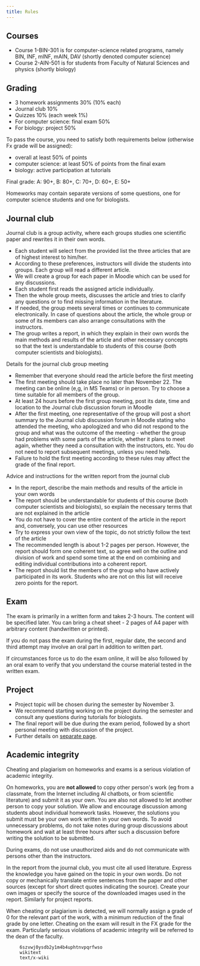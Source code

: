```yaml
---
title: Rules
---
```



## Courses

  - Course 1-BIN-301 is for computer-science related programs, namely
    BIN, INF, mINF, mAIN, DAV (shortly denoted computer science)
  - Course 2-AIN-501 is for students from Faculty of Natural Sciences
    and physics (shortly biology)

## Grading

  - 3 homework assignments 30% (10% each)
  - Journal club 10%
  - Quizzes 10% (each week 1%)
  - For computer science: final exam 50%
  - For biology: project 50%

To pass the course, you need to satisfy both requirements below
(otherwise Fx grade will be assigned):

  - overall at least 50% of points
  - computer science: at least 50% of points from the final exam
  - biology: active participation at tutorials

Final grade: A: 90+, B: 80+, C: 70+, D: 60+, E: 50+

Homeworks may contain separate versions of some questions, one for
computer science students and one for biologists.

## Journal club

Journal club is a group activity, where each groups studies one
scientific paper and rewrites it in their own words.

  - Each student will select from the provided list the three articles
    that are of highest interest to him/her.
  - According to these preferences, instructors will divide the students
    into groups. Each group will read a different article.
  - We will create a group for each paper in Moodle which can be used
    for any discussions.
  - Each student first reads the assigned article individually.
  - Then the whole group meets, discusses the article and tries to
    clarify any questions or to find missing information in the
    literature.
  - If needed, the group meets several times or continues to communicate
    electronically. In case of questions about the article, the whole
    group or some of its members can also arrange consultations with the
    instructors.
  - The group writes a report, in which they explain in their own words
    the main methods and results of the article and other necessary
    concepts so that the text is understandable to students of this
    course (both computer scientists and biologists).

Details for the journal club group meeting

  - Remember that everyone should read the article before the first
    meeting
  - The first meeting should take place no later than November 22. The
    meeting can be online (e,g, in MS Teams) or in person. Try to choose
    a time suitable for all members of the group.
  - At least 24 hours before the first group meeting, post its date,
    time and location to the Journal club discussion forum in Moodle
  - After the first meeting, one representative of the group will post a
    short summary to the Journal club discussion forum in Moodle stating
    who attended the meeting, who apologized and who did not respond to
    the group and what was the outcome of the meeting - whether the
    group had problems with some parts of the article, whether it plans
    to meet again, whether they need a consultation with the
    instructors, etc. You do not need to report subsequent meetings,
    unless you need help.
  - Failure to hold the first meeting according to these rules may
    affect the grade of the final report.

Advice and instructions for the written report from the journal club

  - In the report, describe the main methods and results of the article
    in your own words
  - The report should be understandable for students of this course
    (both computer scientists and biologists), so explain the necessary
    terms that are not explained in the article
  - You do not have to cover the entire content of the article in the
    report and, conversely, you can use other resources
  - Try to express your own view of the topic, do not strictly follow
    the text of the article
  - The recommended length is about 1-2 pages per person. However, the
    report should form one coherent text, so agree well on the outline
    and division of work and spend some time at the end on combining and
    editing individual contributions into a coherent report.
  - The report should list the members of the group who have actively
    participated in its work. Students who are not on this list will
    receive zero points for the report.

## Exam

The exam is primarily in a written form and takes 2-3 hours. The content
will be specified later. You can bring a cheat sheet - 2 pages of A4
paper with arbitrary content (handwritten or printed).

If you do not pass the exam during the first, regular date, the second
and third attempt may involve an oral part in addition to written part.

If circumstances force us to do the exam online, it will be also
followed by an oral exam to verify that you understand the course
material tested in the written exam.

## Project

  - Project topic will be chosen during the semester by November 3.
  - We recommend starting working on the project during the semester and
    consult any questions during tutorials for biologists.
  - The final report will be due during the exam period, followed by a
    short personal meeting with discussion of the project.
  - Further details on [separate page](./Project.md).

## Academic integrity

Cheating and plagiarism on homeworks and exams is a serious violation of
academic integrity.

On homeworks, you are **not allowed** to copy other person's work (eg
from a classmate, from the Internet including AI chatbots, or from
scientific literature) and submit it as your own. You are also not
allowed to let another person to copy your solution. We allow and
encourage discussion among students about individual homework tasks.
However, the solutions you submit must be your own work written in your
own words. To avoid unnecessary problems, do not take notes during group
discussions about homework and wait at least three hours after such a
discussion before writing the solution to be submitted.

During exams, do not use unauthorized aids and do not communicate with
persons other than the instructors.

In the report from the journal club, you must cite all used literature.
Express the knowledge you have gained on the topic in your own words. Do
not copy or mechanically translate entire sentences from the paper and
other sources (except for short direct quotes indicating the source).
Create your own images or specify the source of the downloaded images
used in the report. Similarly for project reports.

When cheating or plagiarism is detected, we will normally assign a grade
of 0 for the relevant part of the work, with a minimum reduction of the
final grade by one letter. Cheating on the exam will result in the FX
grade for the exam. Particularly serious violations of academic
integrity will be referred to the dean of the faculty.

`     `<sha1>`6szvwj0ysdb2y1m4b4uphtnvpqrfwso`</sha1>  
`     `<model>`wikitext`</model>  
`     `<format>`text/x-wiki`</format>
